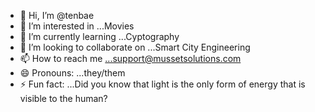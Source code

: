 - 👋 Hi, I’m @tenbae
- 👀 I’m interested in ...Movies 
- 🌱 I’m currently learning ...Cyptography
- 💞️ I’m looking to collaborate on ...Smart City Engineering
- 📫 How to reach me ...support@mussetsolutions.com
- 😄 Pronouns: ...they/them
- ⚡ Fun fact: ...Did you know that light is the only form of energy that is visible to the human?

<!---
baecentral/baecentral is a ✨ special ✨ repository because its `README.md` (this file) appears on your GitHub profile.
You can click the Preview link to take a look at your changes.
--->
